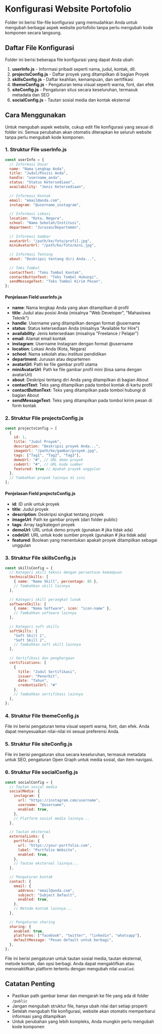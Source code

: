 # Konfigurasi Website Portofolio

Folder ini berisi file-file konfigurasi yang memudahkan Anda untuk mengubah berbagai aspek website portofolio tanpa perlu mengubah kode komponen secara langsung.

## Daftar File Konfigurasi

Folder ini berisi beberapa file konfigurasi yang dapat Anda ubah:

1. **userInfo.js** - Informasi pribadi seperti nama, judul, kontak, dll.
2. **projectsConfig.js** - Daftar proyek yang ditampilkan di bagian Proyek
3. **skillsConfig.js** - Daftar keahlian, kemampuan, dan sertifikasi
4. **themeConfig.js** - Pengaturan tema visual seperti warna, font, dan efek
5. **siteConfig.js** - Pengaturan situs secara keseluruhan, termasuk metadata dan SEO
6. **socialConfig.js** - Tautan sosial media dan kontak eksternal

## Cara Menggunakan

Untuk mengubah aspek website, cukup edit file konfigurasi yang sesuai di folder ini. Semua perubahan akan otomatis diterapkan ke seluruh website tanpa perlu mengubah kode komponen.

### 1. Struktur File userInfo.js

```javascript
const userInfo = {
  // Informasi Dasar
  name: "Nama Lengkap Anda",
  title: "Judul/Posisi Anda",
  handle: "username_anda",
  status: "Status Ketersediaan",
  availability: "Jenis Ketersediaan",
  
  // Informasi Kontak
  email: "email@anda.com",
  instagram: "@username_instagram",
  
  // Informasi Lokasi
  location: "Kota, Negara",
  school: "Nama Sekolah/Institusi",
  department: "Jurusan/Departemen",
  
  // Informasi Gambar
  avatarUrl: "/path/ke/foto/profil.jpg",
  miniAvatarUrl: "/path/ke/foto/mini.jpg",
  
  // Informasi Tentang
  about: "Deskripsi tentang diri Anda...",
  
  // Teks Tombol
  contactText: "Teks Tombol Kontak",
  contactButtonText: "Teks Tombol Hubungi",
  sendMessageText: "Teks Tombol Kirim Pesan",
};
```

#### Penjelasan Field userInfo.js

- **name**: Nama lengkap Anda yang akan ditampilkan di profil
- **title**: Judul atau posisi Anda (misalnya "Web Developer", "Mahasiswa Teknik")
- **handle**: Username yang ditampilkan dengan format @username
- **status**: Status ketersediaan Anda (misalnya "Available for Hire")
- **availability**: Jenis ketersediaan (misalnya "Freelance / Pelajar")
- **email**: Alamat email kontak
- **instagram**: Username Instagram dengan format @username
- **location**: Lokasi Anda (Kota, Negara)
- **school**: Nama sekolah atau institusi pendidikan
- **department**: Jurusan atau departemen
- **avatarUrl**: Path ke file gambar profil utama
- **miniAvatarUrl**: Path ke file gambar profil mini (bisa sama dengan avatarUrl)
- **about**: Deskripsi tentang diri Anda yang ditampilkan di bagian About
- **contactText**: Teks yang ditampilkan pada tombol kontak di kartu profil
- **contactButtonText**: Teks yang ditampilkan pada tombol hubungi di bagian About
- **sendMessageText**: Teks yang ditampilkan pada tombol kirim pesan di form kontak

### 2. Struktur File projectsConfig.js

```javascript
const projectsConfig = [
  {
    id: 1,
    title: "Judul Proyek",
    description: "Deskripsi proyek Anda...",
    imageUrl: "/path/ke/gambar/proyek.jpg",
    tags: ["Tag1", "Tag2", "Tag3"],
    demoUrl: "#", // URL demo proyek
    codeUrl: "#", // URL kode sumber
    featured: true // Apakah proyek unggulan
  },
  // Tambahkan proyek lainnya di sini
];
```

#### Penjelasan Field projectsConfig.js

- **id**: ID unik untuk proyek
- **title**: Judul proyek
- **description**: Deskripsi singkat tentang proyek
- **imageUrl**: Path ke gambar proyek (dari folder public)
- **tags**: Array tag/kategori proyek
- **demoUrl**: URL untuk demo proyek (gunakan # jika tidak ada)
- **codeUrl**: URL untuk kode sumber proyek (gunakan # jika tidak ada)
- **featured**: Boolean yang menentukan apakah proyek ditampilkan sebagai unggulan

### 3. Struktur File skillsConfig.js

```javascript
const skillsConfig = {
  // Kategori skill teknis dengan persentase kemampuan
  technicalSkills: [
    { name: "Nama Skill", percentage: 85 },
    // Tambahkan skill lainnya
  ],
  
  // Kategori skill perangkat lunak
  softwareSkills: [
    { name: "Nama Software", icon: "icon-name" },
    // Tambahkan software lainnya
  ],
  
  // Kategori soft skills
  softSkills: [
    "Soft Skill 1",
    "Soft Skill 2",
    // Tambahkan soft skill lainnya
  ],
  
  // Sertifikasi dan penghargaan
  certifications: [
    {
      title: "Judul Sertifikasi",
      issuer: "Penerbit",
      date: "Tahun",
      credentialUrl: "#"
    },
    // Tambahkan sertifikasi lainnya
  ],
};
```

### 4. Struktur File themeConfig.js

File ini berisi pengaturan tema visual seperti warna, font, dan efek. Anda dapat menyesuaikan nilai-nilai ini sesuai preferensi Anda.

### 5. Struktur File siteConfig.js

File ini berisi pengaturan situs secara keseluruhan, termasuk metadata untuk SEO, pengaturan Open Graph untuk media sosial, dan item navigasi.

### 6. Struktur File socialConfig.js

```javascript
const socialConfig = {
  // Tautan sosial media
  socialMedia: {
    instagram: {
      url: "https://instagram.com/username",
      username: "@username",
      enabled: true,
    },
    // Platform sosial media lainnya...
  },
  
  // Tautan eksternal
  externalLinks: {
    portfolio: {
      url: "https://your-portfolio.com",
      label: "Portfolio Website",
      enabled: true,
    },
    // Tautan eksternal lainnya...
  },
  
  // Pengaturan kontak
  contact: {
    email: {
      address: "email@anda.com",
      subject: "Subject Default",
      enabled: true,
    },
    // Metode kontak lainnya...
  },
  
  // Pengaturan sharing
  sharing: {
    enabled: true,
    platforms: ["facebook", "twitter", "linkedin", "whatsapp"],
    defaultMessage: "Pesan default untuk berbagi",
  },
};
```

File ini berisi pengaturan untuk tautan sosial media, tautan eksternal, metode kontak, dan opsi berbagi. Anda dapat mengaktifkan atau menonaktifkan platform tertentu dengan mengubah nilai `enabled`.

## Catatan Penting

- Pastikan path gambar benar dan mengarah ke file yang ada di folder `/public`
- Jangan mengubah struktur file, hanya ubah nilai dari setiap properti
- Setelah mengubah file konfigurasi, website akan otomatis memperbarui informasi yang ditampilkan
- Untuk perubahan yang lebih kompleks, Anda mungkin perlu mengubah kode komponen